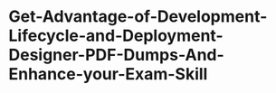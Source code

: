 # Get-Advantage-of-Development-Lifecycle-and-Deployment-Designer-PDF-Dumps-And-Enhance-your-Exam-Skill